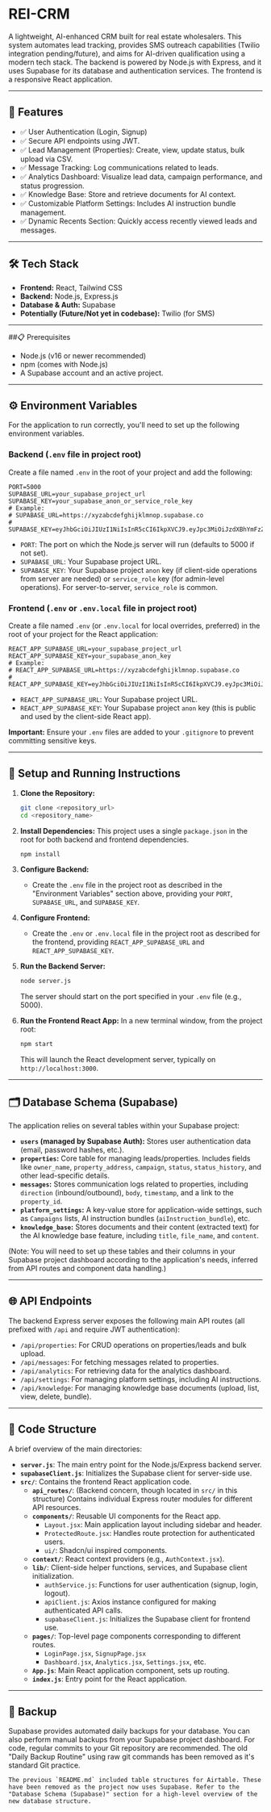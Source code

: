 # REI-CRM

A lightweight, AI-enhanced CRM built for real estate wholesalers. This system automates lead tracking, provides SMS outreach capabilities (Twilio integration pending/future), and aims for AI-driven qualification using a modern tech stack. The backend is powered by Node.js with Express, and it uses Supabase for its database and authentication services. The frontend is a responsive React application.

---

## 🚀 Features

- ✅ User Authentication (Login, Signup)
- ✅ Secure API endpoints using JWT.
- ✅ Lead Management (Properties): Create, view, update status, bulk upload via CSV.
- ✅ Message Tracking: Log communications related to leads.
- ✅ Analytics Dashboard: Visualize lead data, campaign performance, and status progression.
- ✅ Knowledge Base: Store and retrieve documents for AI context.
- ✅ Customizable Platform Settings: Includes AI instruction bundle management.
- ✅ Dynamic Recents Section: Quickly access recently viewed leads and messages.

---

## 🛠️ Tech Stack

-   **Frontend:** React, Tailwind CSS
-   **Backend:** Node.js, Express.js
-   **Database & Auth:** Supabase
-   **Potentially (Future/Not yet in codebase):** Twilio (for SMS)

---

##📋 Prerequisites

-   Node.js (v16 or newer recommended)
-   npm (comes with Node.js)
-   A Supabase account and an active project.

---

## ⚙️ Environment Variables

For the application to run correctly, you'll need to set up the following environment variables.

### Backend (`.env` file in project root)

Create a file named `.env` in the root of your project and add the following:

```env
PORT=5000
SUPABASE_URL=your_supabase_project_url
SUPABASE_KEY=your_supabase_anon_or_service_role_key
# Example:
# SUPABASE_URL=https://xyzabcdefghijklmnop.supabase.co
# SUPABASE_KEY=eyJhbGciOiJIUzI1NiIsInR5cCI6IkpXVCJ9.eyJpc3MiOiJzdXBhYmFzZSIsInJlZiI6Inh5emFiY2RlZmdoaWprbG1ub3AiLCJyb2xlIjoiYW5vbiIsImlhdCI6MTYxNjQ5OTIwMCwiZXhwIjoxOTMxODU5MjAwfQ.abcdefghijklmnopqrstuvwxyzABCDEFGH
```

-   `PORT`: The port on which the Node.js server will run (defaults to 5000 if not set).
-   `SUPABASE_URL`: Your Supabase project URL.
-   `SUPABASE_KEY`: Your Supabase project `anon` key (if client-side operations from server are needed) or `service_role` key (for admin-level operations). For server-to-server, `service_role` is common.

### Frontend (`.env` or `.env.local` file in project root)

Create a file named `.env` (or `.env.local` for local overrides, preferred) in the root of your project for the React application:

```env
REACT_APP_SUPABASE_URL=your_supabase_project_url
REACT_APP_SUPABASE_KEY=your_supabase_anon_key
# Example:
# REACT_APP_SUPABASE_URL=https://xyzabcdefghijklmnop.supabase.co
# REACT_APP_SUPABASE_KEY=eyJhbGciOiJIUzI1NiIsInR5cCI6IkpXVCJ9.eyJpc3MiOiJzdXBhYmFzZSIsInJlZiI6Inh5emFiY2RlZmdoaWprbG1ub3AiLCJyb2xlIjoiYW5vbiIsImlhdCI6MTYxNjQ5OTIwMCwiZXhwIjoxOTMxODU5MjAwfQ.abcdefghijklmnopqrstuvwxyzABCDEFGH
```

-   `REACT_APP_SUPABASE_URL`: Your Supabase project URL.
-   `REACT_APP_SUPABASE_KEY`: Your Supabase project `anon` key (this is public and used by the client-side React app).

**Important:** Ensure your `.env` files are added to your `.gitignore` to prevent committing sensitive keys.

---

## 🏁 Setup and Running Instructions

1.  **Clone the Repository:**
    ```bash
    git clone <repository_url>
    cd <repository_name>
    ```

2.  **Install Dependencies:**
    This project uses a single `package.json` in the root for both backend and frontend dependencies.
    ```bash
    npm install
    ```

3.  **Configure Backend:**
    *   Create the `.env` file in the project root as described in the "Environment Variables" section above, providing your `PORT`, `SUPABASE_URL`, and `SUPABASE_KEY`.

4.  **Configure Frontend:**
    *   Create the `.env` or `.env.local` file in the project root as described for the frontend, providing `REACT_APP_SUPABASE_URL` and `REACT_APP_SUPABASE_KEY`.

5.  **Run the Backend Server:**
    ```bash
    node server.js
    ```
    The server should start on the port specified in your `.env` file (e.g., 5000).

6.  **Run the Frontend React App:**
    In a new terminal window, from the project root:
    ```bash
    npm start
    ```
    This will launch the React development server, typically on `http://localhost:3000`.

---

## 🗂️ Database Schema (Supabase)

The application relies on several tables within your Supabase project:

-   **`users` (managed by Supabase Auth):** Stores user authentication data (email, password hashes, etc.).
-   **`properties`:** Core table for managing leads/properties. Includes fields like `owner_name`, `property_address`, `campaign`, `status`, `status_history`, and other lead-specific details.
-   **`messages`:** Stores communication logs related to properties, including `direction` (inbound/outbound), `body`, `timestamp`, and a link to the `property_id`.
-   **`platform_settings`:** A key-value store for application-wide settings, such as `Campaigns` lists, AI instruction bundles (`aiInstruction_bundle`), etc.
-   **`knowledge_base`:** Stores documents and their content (extracted text) for the AI knowledge base feature, including `title`, `file_name`, and `content`.

(Note: You will need to set up these tables and their columns in your Supabase project dashboard according to the application's needs, inferred from API routes and component data handling.)

---

## 🌐 API Endpoints

The backend Express server exposes the following main API routes (all prefixed with `/api` and require JWT authentication):

-   `/api/properties`: For CRUD operations on properties/leads and bulk upload.
-   `/api/messages`: For fetching messages related to properties.
-   `/api/analytics`: For retrieving data for the analytics dashboard.
-   `/api/settings`: For managing platform settings, including AI instructions.
-   `/api/knowledge`: For managing knowledge base documents (upload, list, view, delete, bundle).

---

## 📁 Code Structure

A brief overview of the main directories:

-   **`server.js`**: The main entry point for the Node.js/Express backend server.
-   **`supabaseClient.js`**: Initializes the Supabase client for server-side use.
-   **`src/`**: Contains the frontend React application code.
    -   **`api_routes/`**: (Backend concern, though located in `src/` in this structure) Contains individual Express router modules for different API resources.
    *   **`components/`**: Reusable UI components for the React app.
        -   `Layout.jsx`: Main application layout including sidebar and header.
        -   `ProtectedRoute.jsx`: Handles route protection for authenticated users.
        -   `ui/`: Shadcn/ui inspired components.
    *   **`context/`**: React context providers (e.g., `AuthContext.jsx`).
    *   **`lib/`**: Client-side helper functions, services, and Supabase client initialization.
        -   `authService.js`: Functions for user authentication (signup, login, logout).
        -   `apiClient.js`: Axios instance configured for making authenticated API calls.
        -   `supabaseClient.js`: Initializes the Supabase client for frontend use.
    *   **`pages/`**: Top-level page components corresponding to different routes.
        -   `LoginPage.jsx`, `SignupPage.jsx`
        -   `Dashboard.jsx`, `Analytics.jsx`, `Settings.jsx`, etc.
    *   **`App.js`**: Main React application component, sets up routing.
    *   **`index.js`**: Entry point for the React application.

---

## 💾 Backup

Supabase provides automated daily backups for your database. You can also perform manual backups from your Supabase project dashboard. For code, regular commits to your Git repository are recommended.
The old "Daily Backup Routine" using raw git commands has been removed as it's standard Git practice.

```
The previous `README.md` included table structures for Airtable. These have been removed as the project now uses Supabase. Refer to the "Database Schema (Supabase)" section for a high-level overview of the new database structure.
